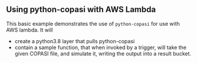 ## Using python-copasi with AWS Lambda
This basic example demonstrates the use of `python-copasi` for use with AWS lambda. It will 

* create a python3.8 layer that pulls python-copasi
* contain a sample function, that when invoked by a trigger, will take the given COPASI file, and simulate it, writing the output into a result bucket.

